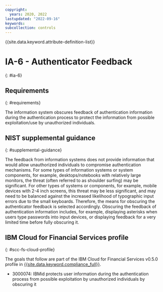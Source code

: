 ```yaml
---
copyright:
  years: 2020, 2022
lastupdated: "2022-09-16"
keywords: 
subcollection: controls
---
```


{{site.data.keyword.attribute-definition-list}}

# IA-6 - Authenticator Feedback
{: #ia-6}

## Requirements
{: #requirements}

The information system obscures feedback of authentication information during the authentication process to protect the information from possible exploitation/use by unauthorized individuals.

## NIST supplemental guidance
{: #supplemental-guidance}

The feedback from information systems does not provide information that would allow unauthorized individuals to compromise authentication mechanisms. For some types of information systems or system components, for example, desktops/notebooks with relatively large monitors, the threat (often referred to as shoulder surfing) may be significant. For other types of systems or components, for example, mobile devices with 2-4 inch screens, this threat may be less significant, and may need to be balanced against the increased likelihood of typographic input errors due to the small keyboards. Therefore, the means for obscuring the authenticator feedback is selected accordingly. Obscuring the feedback of authentication information includes, for example, displaying asterisks when users type passwords into input devices, or displaying feedback for a very limited time before fully obscuring it.


## IBM Cloud for Financial Services profile
{: #scc-fs-cloud-profile}

The goals that follow are part of the IBM Cloud for Financial Services v0.5.0 profile in [{{site.data.keyword.compliance_full}}](/docs/security-compliance?topic=security-compliance-getting-started).

- 3000074: IBMid protects user information during the authentication process from possible exploitation by unauthorized individuals by obscuring it
